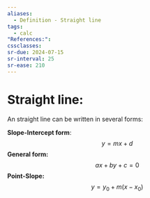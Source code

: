 ```yaml
---
aliases:
  - Definition - Straight line
tags:
  - calc
"References:": 
cssclasses: 
sr-due: 2024-07-15
sr-interval: 25
sr-ease: 210
---
```

# Straight line: 
An straight line can be written in several forms:

**Slope-Intercept form**:
$$
y = mx + d
$$
**General form:**
$$
ax + by + c = 0
$$
**Point-Slope:**
$$
y = y_0 + m(x-x_0)
$$
